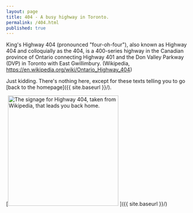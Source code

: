 ```yaml
---
layout: page
title: 404 - A busy highway in Toronto.
permalink: /404.html
published: true
---
```


King's Highway 404 (pronounced "four-oh-four"), also known as Highway 404 and colloquially as the 404, is a 400-series highway in the Canadian province of Ontario connecting Highway 401 and the Don Valley Parkway (DVP) in Toronto with East Gwillimbury. (Wikipedia, https://en.wikipedia.org/wiki/Ontario_Highway_404)

Just kidding. There's nothing here, except for these texts telling you to go [back to the homepage]({{ site.baseurl }}/).

[<img src="https://upload.wikimedia.org/wikipedia/commons/thumb/1/17/Ontario_404.svg/800px-Ontario_404.svg.png" alt="The signage for Highway 404, taken from Wikipedia, that leads you back home." style="width: 300px"/>
]({{ site.baseurl }}/)
